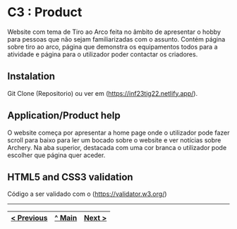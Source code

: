 # C3 : Product

Website com tema de Tiro ao Arco feita no âmbito de apresentar o hobby para pessoas que não sejam familiarizadas com o assunto. 
Contém página sobre tiro ao arco, página que demonstra os equipamentos todos para a atividade e página para o utilizador poder contactar os criadores.

## Instalation

Git Clone (Repositorio) ou ver em (https://inf23tig22.netlify.app/).

## Application/Product help

O website começa por apresentar a home page onde o utilizador pode fazer scroll para baixo para ler um bocado sobre o website e ver notícias sobre Archery.
Na aba superior, destacada com uma cor branca o utilizador pode escolher que página quer aceder.

## HTML5 and CSS3 validation

Código a ser validado com o (https://validator.w3.org/)


---
[< Previous](c2.md) | [^ Main](../../../) | [Next >](c4.md)
:--- | :---: | ---: 

